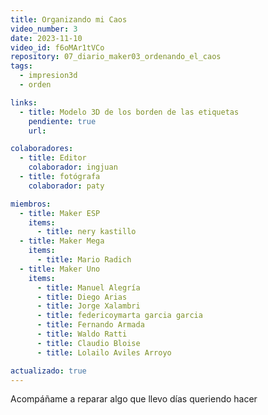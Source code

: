 ```yaml
---
title: Organizando mi Caos
video_number: 3
date: 2023-11-10
video_id: f6oMAr1tVCo
repository: 07_diario_maker03_ordenando_el_caos
tags:
  - impresion3d
  - orden

links:
  - title: Modelo 3D de los borden de las etiquetas
    pendiente: true
    url:

colaboradores:
  - title: Editor
    colaborador: ingjuan
  - title: fotógrafa
    colaborador: paty

miembros:
  - title: Maker ESP
    items:
      - title: nery kastillo
  - title: Maker Mega
    items:
      - title: Mario Radich
  - title: Maker Uno
    items:
      - title: Manuel Alegría
      - title: Diego Arias
      - title: Jorge Xalambri
      - title: federicoymarta garcia garcia
      - title: Fernando Armada
      - title: Waldo Ratti
      - title: Claudio Bloise
      - title: Lolailo Aviles Arroyo

actualizado: true
---
```


Acompáñame a reparar algo que llevo días queriendo hacer 

